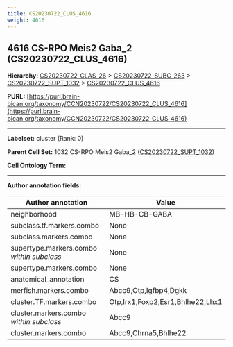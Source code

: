 ```yaml
---
title: CS20230722_CLUS_4616
weight: 4616
---
```

## 4616 CS-RPO Meis2 Gaba_2 (CS20230722_CLUS_4616)
<b>Hierarchy: </b>
[CS20230722_CLAS_26](../CS20230722_CLAS_26) >
[CS20230722_SUBC_263](../CS20230722_SUBC_263) >
[CS20230722_SUPT_1032](../CS20230722_SUPT_1032) >
[CS20230722_CLUS_4616](../CS20230722_CLUS_4616)

**PURL:** [https://purl.brain-bican.org/taxonomy/CCN20230722/CS20230722_CLUS_4616](https://purl.brain-bican.org/taxonomy/CCN20230722/CS20230722_CLUS_4616)

---


**Labelset:** cluster (Rank: 0)

**Parent Cell Set:** 1032 CS-RPO Meis2 Gaba_2 ([CS20230722_SUPT_1032](../CS20230722_SUPT_1032))



**Cell Ontology Term:** 

[MARKER GENES.]: #


---

[TRANSFERRED ANNOTATIONS.]: #


[AUTHOR ANNOTATION FIELDS.]: #


**Author annotation fields:**

| Author annotation | Value |
|-------------------|-------|
|neighborhood|MB-HB-CB-GABA|
|subclass.tf.markers.combo|None|
|subclass.markers.combo|None|
|supertype.markers.combo _within subclass_|None|
|supertype.markers.combo|None|
|anatomical_annotation|CS|
|merfish.markers.combo|Abcc9,Otp,Igfbp4,Dgkk|
|cluster.TF.markers.combo|Otp,Irx1,Foxp2,Esr1,Bhlhe22,Lhx1|
|cluster.markers.combo _within subclass_|Abcc9|
|cluster.markers.combo|Abcc9,Chrna5,Bhlhe22|
